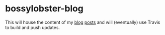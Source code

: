 bossylobster-blog
=================

This will house the content of my [blog][1] [posts][2]
and will (eventually) use Travis to build and push updates.

[1]: https://github.com/dhermes/dhermes.github.io
[2]: http://dhermes.github.io/
